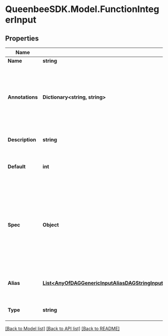 
# QueenbeeSDK.Model.FunctionIntegerInput

## Properties

Name | Type | Description | Notes
------------ | ------------- | ------------- | -------------
**Name** | **string** | Input name. | 
**Annotations** | **Dictionary&lt;string, string&gt;** | An optional dictionary to add annotations to inputs. These annotations will be used by the client side libraries. | [optional] 
**Description** | **string** | Optional description for input. | [optional] 
**Default** | **int** | Default value to use for an input if a value was not supplied. | [optional] 
**Spec** | **Object** | An optional JSON Schema specification to validate the input value. You can use validate_spec method to validate a value against the spec. | [optional] 
**Alias** | [**List&lt;AnyOfDAGGenericInputAliasDAGStringInputAliasDAGIntegerInputAliasDAGNumberInputAliasDAGBooleanInputAliasDAGFolderInputAliasDAGFileInputAliasDAGPathInputAliasDAGArrayInputAliasDAGObjectInputAlias&gt;**](AnyOfDAGGenericInputAliasDAGStringInputAliasDAGIntegerInputAliasDAGNumberInputAliasDAGBooleanInputAliasDAGFolderInputAliasDAGFileInputAliasDAGPathInputAliasDAGArrayInputAliasDAGObjectInputAlias.md) | A list of aliases for this input in different platforms. | [optional] 
**Type** | **string** |  | [optional] [readonly] [default to "FunctionIntegerInput"]

[[Back to Model list]](../README.md#documentation-for-models)
[[Back to API list]](../README.md#documentation-for-api-endpoints)
[[Back to README]](../README.md)

